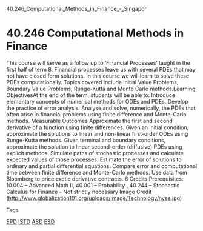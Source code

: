 40.246_Computational_Methods_in_Finance_-_Singapor



40.246 Computational Methods in Finance
=======================================

This course will serve as a follow up to ‘Financial Processes’ taught in the first half of term 8. Financial processes leave us with several PDEs that may not have closed form solutions. In this course we will learn to solve these PDEs computationally. Topics covered include Initial Value Problems, Boundary Value Problems, Runge-Kutta and Monte Carlo methods.Learning ObjectivesAt the end of the term, students will be able to: Introduce elementary concepts of numerical methods for ODEs and PDEs. Develop the practice of error analysis. Analyse and solve, numerically, the PDEs that often arise in financial problems using finite difference and Monte-Carlo methods.
Measurable Outcomes Approximate the first and second derivative of a function using finite differences. Given an initial condition, approximate the solutions to linear and non-linear first-order ODEs using Runge-Kutta methods. Given terminal and boundary conditions, approximate the solution to linear second-order (diffusive) PDEs using explicit methods. Simulate paths of stochastic processes and calculate expected values of those processes. Estimate the error of solutions to ordinary and partial differential equations. Compare error and computational time between finite difference and Monte-Carlo methods. Use data from Bloomberg to price exotic derivative contracts. 6 Credits Prerequisites: 10.004 – Advanced Math II, 40.001 – Probability , 40.244 – Stochastic Calculus for Finance – Not strictly necessary Image Credit (http://www.globalization101.org/uploads/Image/Technology/nyse.jpg)

Tags

[EPD](/education/undergraduate/courses/?pillar-cluster=44)
[ISTD](/education/undergraduate/courses/?pillar-cluster=11)
[ASD](/education/undergraduate/courses/?pillar-cluster=1167)
[ESD](/education/undergraduate/courses/?pillar-cluster=99)

